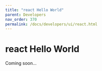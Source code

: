 ```yaml
---
title: "react Hello World"
parent: Developers
nav_order: 370
permalink: /docs/developers/ui/react.html
---
```


# react Hello World

Coming soon...
